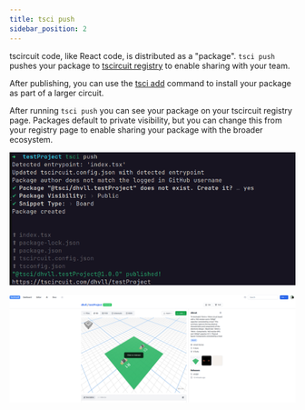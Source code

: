```yaml
---
title: tsci push
sidebar_position: 2
---
```


tscircuit code, like React code, is distributed as a "package". `tsci push` pushes your package to [tscircuit registry](https://tscircuit.com/trending) to enable sharing with your team.

After publishing, you can use the [tsci add](https://docs.tscircuit.com/command-line/tsci-add) command to install your package as part of a larger circuit.

After running `tsci push` you can see your package on your tscircuit registry page. Packages default to private visibility, but you can change this from your registry page to enable sharing your package with the broader ecosystem.

![tsci push result](../../static/img/tsci-push.png)

![browser](../../static/img/registry-snippet.png)
